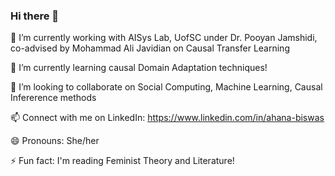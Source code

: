 ### Hi there 👋

<!--
**ahana17/ahana17** is a ✨ _special_ ✨ repository because its `README.md` (this file) appears on your GitHub profile.

Here are some ideas to get you started:

- 🔭 I’m currently working on ...
- 🌱 I’m currently learning ...
- 👯 I’m looking to collaborate on ...
- 🤔 I’m looking for help with ...
- 💬 Ask me about ...
- 📫 How to reach me: ...
- 😄 Pronouns: ...
- ⚡ Fun fact: ...
-->
🔭 I’m currently working with AISys Lab, UofSC under Dr. Pooyan Jamshidi, co-advised by Mohammad Ali Javidian on Causal Transfer Learning

🌱 I’m currently learning causal Domain Adaptation techniques!

👯 I’m looking to collaborate on Social Computing, Machine Learning, Causal Infererence methods

📫 Connect with me on LinkedIn: https://www.linkedin.com/in/ahana-biswas  

😄 Pronouns: She/her

⚡ Fun fact: I'm reading Feminist Theory and Literature!

